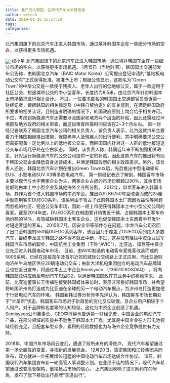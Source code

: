 ```yaml
---
title: 北汽闯入韩国，在现代汽车大本营抢食
author: wetech
date: 2019-01-16 15:17:28
tags: 
categories: 
---
```

北汽集团旗下的北京汽车正进入韩国市场，通过填补韩国车企在一些细分市场的空白，以获得更多市场机遇。
<!-- more -->
<img align="center" border="0" src="https://imgcdn.yicai.com/uppics/images/2019/01/503f00b970510bafccf6caffb9b1b44c.jpg" />
权小星
北汽集团旗下的北京汽车正进入韩国市场，通过填补韩国车企在一些细分市场的空白，以获得更多市场机遇。
1月15日（当地时间），韩国国土交通部发布公告称，由韩国北京汽车（BAIC Motor Korea）公司提出登记申请的“低地板电动公交车”正式获得批准，被准予上市；根据公告显示，这款名为“Green Town”的中型公交是一款便于残疾人、老年人出行的低地板公交，属于一款适用于社区公交、短途城市公交的中小型客车，长度约为8.5米，由北京汽车针对韩国本土市场情况进行相关设计。
不过，一位要求匿名的韩国国土交通部官员告诉第一财经记者，根据韩国的相关规定及《中韩自贸协定》的有关规则，在满足韩国政府所要求的相关认证，且制造者明确的情况下，韩国政府原则上均会给予相关许可。不过，考虑到新能源汽车还需要涉及国家和地方两个层面的补贴，因此还需经过环境部及地方政府的相关审查，而这段审查所需时间应该在2~3个月左右。
第一财经记者联系了韩国北京汽车公司的相关负责人，该负责人表示，北汽这款汽车主要着力于韩国相继推出措施，保障老年人及残疾人的出行便利，其中明确要求公交公司需要配备一定比例以上的低地板公交车，而韩国国内针对这一人群的低地板短途公交车市场几乎处在空白状态。
同时，该负责人称，韩国近年来不断加强相关政策，针对运行新能源汽车的公交公司提供一定的补贴，因此这款汽车的推出将有助于韩国公交企业降低自身运营成本，并满足韩国政府的相关政策需求。另外，该负责人还说，韩国北京汽车计划在推出Green Town以后，先后推出中型电动轿车EU5、小型电动SUV X3等多款电动汽车。
第一财经记者还了解到，韩国客车市场主要以现代与大宇两家企业为主，两家企业占据的市场份额超过90%，其余市场份额则由本土中小型企业及其他海外企业所分割。
2012年，申龙客车进入韩国市场，其作为首个进入韩国市场的中资车企，推出以SLK6750车型改装而成的25座中型商用客车DUEGO系列，该系列由于攻占了此前韩国本土厂商因收益性等问题而忽视的社区、短途公交车市场，因此一经上市便获得韩国本土中小型公交公司的喜爱。截至2014年底，DUEGO系列在韩国累计销售近千辆，占据韩国本土客车市场份额的14%，有效威胁韩国本土客车企业，这也促使韩国本土车商着手开发针对短途客运的客车。
2015年7月，因安全带等部件存在问题，申龙汽车公司召回了出口至韩国的550辆DUEGO系列客车，该召回几乎覆盖了DUEGO系列绝大多数汽车，最终申龙进军韩国之路不得不就此中断，不过，这并没有阻拦中资企业进军韩国汽车市场的脚步，中国航空工业集团（下称“AVIC”）、比亚迪、知豆等中资企业先后进入韩国电动车市场。
目前，由AVIC制造的电动客车爱维客改装而成的500S系列，已经在连接首尔及首尔近郊的城际公交线路上正式应用，而比亚迪则向济州牛岛地区供应20辆电动公交车；由新大洋机电集团创立的电动汽车品牌知豆也在近日宣布，将通过本土上市企业Semisysco （136510.KOSDAQ） ，将向韩国邮政供应微型电动汽车知豆D2，以满足韩国邮政在其业务中的移动需求。
此前，比亚迪董事长王传福在接受韩国媒体采访时，表示非常看好韩国市场，并希望将韩国济州岛打造成为比亚迪在全球的另一个电动汽车据点，为济州岛打造更加便于行驶电动汽车的环境。
韩国新韩证券分析师李先烨认为，韩国客车市场长期处于“半垄断”状态，韩国客车市场对于新趋势的变化反应较慢，且企业用户相较于个人用户，对于品牌知名度等的认知较低，这也为中资企业创造了机遇。
Semisysco公司董事长、CEO李淳钟也告诉第一财经记者，中国企业的电动汽车产品，在部分领域的质量并不逊色于韩国本土厂商，尤其是中国企业在方形电池领域经验充足，且配套车型众多，累积的经验数据也为与海外企业竞争提供有力支持。
 
 
2018年，中国汽车市场风云变幻，遭遇了前所未有的滑铁卢。
现代汽车希望通过来一场全面性的变革，寻找新的发展机会。
12月20日，雷诺集团和江铃集团共同宣布，双方就进一步拓展增长迅猛的中国电动汽车市场达成合作协议。 
19日，韩国现代汽车集团宣布新一轮高管人事调整计划。在业绩不佳的情况下，现代汽车希望通过改变高管架构，重拾抢占市场的信心。
上汽集团吹响了进军网约车的号角，发布了旗下移动出行品牌“享道出行”。
